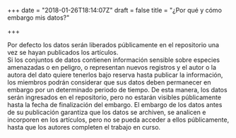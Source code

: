 +++
date = "2018-01-26T18:14:07Z"
draft = false
title = "¿Por qué y cómo embargo mis datos?"

+++

Por defecto los datos serán liberados públicamente en el repositorio una vez se hayan publicados los artículos.  
Si los conjuntos de datos contienen información sensible sobre especies amenazadas o en peligro, o representan nuevos registros y el autor o la autora del dato quiere tenerlos bajo reserva hasta publicar la información, los miembros podrán considerar que sus datos deben permanecer en embargo por un determinado periodo de tiempo. De esta manera, los datos serán ingresados en el repositorio, pero no estarán visibles públicamente hasta la fecha de finalización del embargo. El embargo de los datos antes de su publicación garantiza que los datos se archiven, se analicen e incorporen en los artículos, pero no se pueda acceder a ellos públicamente, hasta que los autores completen el trabajo en curso.  

